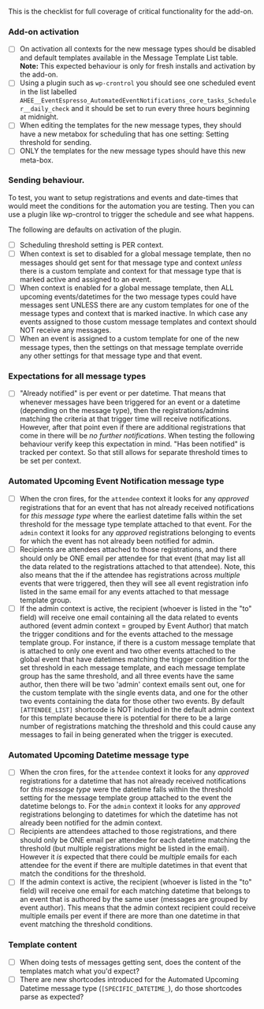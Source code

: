 This is the checklist for full coverage of critical functionality for the add-on.

### Add-on activation

* [ ] On activation all contexts for the new message types should be disabled and default templates available in the Message Template List table.  **Note:** This expected behaviour is only for fresh installs and activation by the add-on.
* [ ] Using a plugin such as `wp-crontrol` you should see one scheduled event in the list labelled `AHEE__EventEspresso_AutomatedEventNotifications_core_tasks_Scheduler__daily_check` and it should be set to run every three hours beginning at midnight.
* [ ] When editing the templates for the new message types, they should have a new metabox for scheduling that has one setting: Setting threshold for sending.
* [ ] ONLY the templates for the new message types should have this new meta-box.

### Sending behaviour.

To test, you want to setup registrations and events and date-times that would meet the conditions for the automation you are testing.  Then you can use a plugin like wp-crontrol to trigger the schedule and see what happens.

The following are defaults on activation of the plugin.

* [ ] Scheduling threshold setting is PER context.
* [ ] When context is set to disabled for a global message template, then no messages should get sent for that message type and context _unless_ there is a custom template and context for that message type that is marked active and assigned to an event.
* [ ] When context is enabled for a global message template, then ALL upcoming events/datetimes for the two message types could have messages sent UNLESS there are any custom templates for one of the message types and context that is marked inactive.  In which case any events assigned to those custom message templates and context should NOT receive any messages.
* [ ] When an event is assigned to a custom template for one of the new message types, then the settings on that message template override any other settings for that message type and that event.

### Expectations for all message types

* [ ] "Already notified" is per event or per datetime.  That means that whenever messages have been triggered for an event or a datetime (depending on the message type), then the registrations/admins matching the criteria at that trigger time will receive notifications.  However, after that point even if there are additional registrations that come in there will be _no further notifications_.  When testing the following behaviour verify keep this expectation in mind.  "Has been notified" is tracked per context.  So that still allows for separate threshold times to be set per context.

### Automated Upcoming Event Notification message type

* [ ] When the cron fires, for the `attendee` context it looks for any _approved_ registrations that for an event that has not already received notifications for _this message type_ where the earliest datetime falls within the set threshold for the message type template attached to that event.  For the `admin` context it looks for any _approved_ registrations belonging to events for which the event has not already been notified for admin. 
* [ ] Recipients are attendees attached to those registrations, and there should only be ONE email per attendee for that event (that may list all the data related to the registrations attached to that attendee).  Note, this also means that the if the attendee has registrations across _multiple_ events that were triggered, then they will see all event registration info listed in the same email for any events attached to that message template group.
* [ ] If the admin context is active, the recipient (whoever is listed in the "to" field) will receive one email containing all the data related to events authored (event admin context = grouped by Event Author) that match the trigger conditions and for the events attached to the message template group. For instance, if there is a custom message template that is attached to only one event and two other events attached to the global event that have datetimes matching the trigger condition for the set threshold in each message template, and each message template group has the same threshold, and all three events have the same author, then there will be two 'admin' context emails sent out, one for the custom template with the single events data, and one for the other two events containing the data for those other two events. By default `[ATTENDEE_LIST]` shortcode is NOT included in the default admin context for this template because there is potential for there to be a large number of registrations matching the threshold and this could cause any messages to fail in being generated when the trigger is executed.

### Automated Upcoming Datetime message type

* [ ] When the cron fires, for the `attendee` context it looks for any _approved_ registrations for a datetime that has not already received notifications for _this message type_ were the datetime falls within the threshold setting for the message template group attached to the event the datetime belongs to.  For the `admin` context it looks for any _approved_ registrations belonging to datetimes for which the datetime has not already been notified for the admin context.
* [ ] Recipients are attendees attached to those registrations, and there should only be ONE email per attendee for each datetime matching the threshold (but multiple registrations might be listed in the email).  However it _is_ expected that there could be _multiple_ emails for each attendee for the event if there are multiple datetimes in that event that match the conditions for the threshold.
* [ ] If the admin context is active, the recipient (whoever is listed in the "to" field) will receive one email for each matching datetime that belongs to an event that is authored by the same user (messages are grouped by event author).  This means that the admin context recipient could receive multiple emails per event if there are more than one datetime in that event matching the threshold conditions.

### Template content

* [ ] When doing tests of messages getting sent, does the content of the templates match what you'd expect?
* [ ] There are new shortcodes introduced for the Automated Upcoming Datetime message type (`[SPECIFIC_DATETIME_`), do those shortcodes parse as expected?